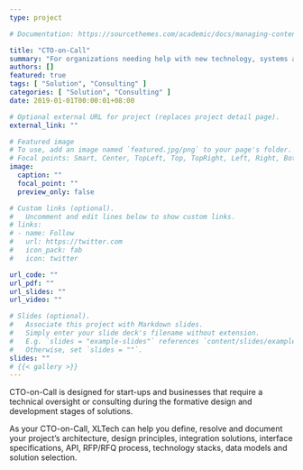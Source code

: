 ```yaml
---
type: project

# Documentation: https://sourcethemes.com/academic/docs/managing-content/

title: "CTO-on-Call"
summary: "For organizations needing help with new technology, systems architecture or digitalization a short-term or long-term basis."
authors: []
featured: true
tags: [ "Solution", "Consulting" ]
categories: [ "Solution", "Consulting" ]
date: 2019-01-01T00:00:01+08:00

# Optional external URL for project (replaces project detail page).
external_link: ""

# Featured image
# To use, add an image named `featured.jpg/png` to your page's folder.
# Focal points: Smart, Center, TopLeft, Top, TopRight, Left, Right, BottomLeft, Bottom, BottomRight.
image:
  caption: ""
  focal_point: ""
  preview_only: false

# Custom links (optional).
#   Uncomment and edit lines below to show custom links.
# links:
# - name: Follow
#   url: https://twitter.com
#   icon_pack: fab
#   icon: twitter

url_code: ""
url_pdf: ""
url_slides: ""
url_video: ""

# Slides (optional).
#   Associate this project with Markdown slides.
#   Simply enter your slide deck's filename without extension.
#   E.g. `slides = "example-slides"` references `content/slides/example-slides.md`.
#   Otherwise, set `slides = ""`.
slides: ""
# {{< gallery >}}
---
```

CTO-on-Call is designed for start-ups and businesses that require a technical oversight or consulting during the formative design and development stages of solutions.

As your CTO-on-Call, XLTech can help you define, resolve and document your project’s architecture, design principles, integration solutions, interface specifications, API, RFP/RFQ process, technology stacks, data models and solution selection.
